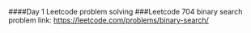 ####Day 1 Leetcode problem solving
###Leetcode 704 binary search
problem link: https://leetcode.com/problems/binary-search/
